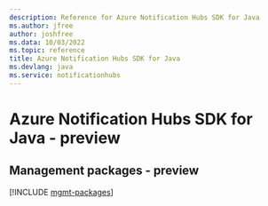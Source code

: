 ```yaml
---
description: Reference for Azure Notification Hubs SDK for Java
ms.author: jfree
author: joshfree
ms.data: 10/03/2022
ms.topic: reference
title: Azure Notification Hubs SDK for Java
ms.devlang: java
ms.service: notificationhubs
---
```

# Azure Notification Hubs SDK for Java - preview

## Management packages - preview
[!INCLUDE [mgmt-packages](notification-hubs-mgmt-index.md)]